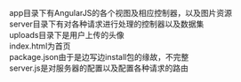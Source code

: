 app目录下有AngularJS的各个视图及相应控制器，以及图片资源  
server目录下有对各种请求进行处理的控制器以及数据集  
uploads目录下是用户上传的头像  
index.html为首页  
package.json由于是边写边install包的缘故，不完整  
server.js是对服务器的配置以及配置各种请求的路由
